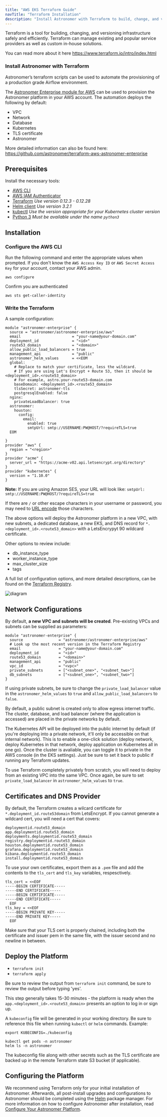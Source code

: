 ```yaml
---
title: "AWS EKS Terraform Guide"
navTitle: "Terraform Installation"
description: "Install Astronomer with Terraform to build, change, and version your infrastructure safely and efficiently."
---
```


Terraform is a tool for building, changing, and versioning infrastructure safely and efficiently. Terraform can manage existing and popular service providers as well as custom in-house solutions.

You can read more about it here https://www.terraform.io/intro/index.html

### Install Astronomer with Terraform

Astronomer’s terraform scripts can be used to automate the provisioning of a production grade Airflow environment.

The [Astronomer Enterprise module for AWS](https://registry.terraform.io/modules/astronomer/astronomer-enterprise/aws) can be used to provision the Astronomer platform in your AWS account. The automation deploys the following by default:

* VPC
* Network
* Database
* Kubernetes
* TLS certificate
* Astronomer

More detailed information can also be found here:
https://github.com/astronomer/terraform-aws-astronomer-enterprise

## Prerequisites

Install the necessary tools:

* [AWS CLI](https://docs.aws.amazon.com/cli/latest/userguide/cli-chap-install.html)
* [AWS IAM Authenticator](https://docs.aws.amazon.com/eks/latest/userguide/install-aws-iam-authenticator.html)
* [Terraform](https://www.terraform.io/downloads.html) *Use version 0.12.3 - 0.12.28*
* [Helm client](https://github.com/helm/helm#install) *Use version 3.2.1*
* [kubectl](https://kubernetes.io/docs/tasks/tools/install-kubectl/) *Use the version appropriate for your Kubernetes cluster version*
* [Python 3](https://www.python.org/download/releases/3.0/) *Must be available under the name `python3`*

## Installation

### Configure the AWS CLI

Run the following command and enter the appropriate values when prompted. If you don't know the `AWS Access Key ID` or `AWS Secret Access Key` for your account, contact your AWS admin.

```
aws configure
```

Confirm you are authenticated

```
aws sts get-caller-identity
```

### Write the Terraform

A sample configuration:

```
module "astronomer-enterprise" {
  source = "astronomer/astronomer-enterprise/aws"
  email                       = "your-name@your-domain.com"
  deployment_id               = "<id>"
  route53_domain              = "<domain>"
  allow_public_load_balancers = true
  management_api              = "public"
  astronomer_helm_values      = <<EOM
  global:
    # Replace to match your certificate, less the wildcard.
    # If you are using Let's Encrypt + Route 53, then it should be <deployment_id>.<route53_domain>
    # For example, astro.your-route53-domain.com
    baseDomain: <deployment_id>.<route53_domain>
    tlsSecret: astronomer-tls
    postgresqlEnabled: false
  nginx:
    privateLoadBalancer: true
  astronomer:
    houston:
      config:
        email:
          enabled: true
          smtpUrl: smtp://USERNAME:PW@HOST/?requireTLS=true
  EOM

}
provider "aws" {
  region = "<region>"
}
provider "acme" {
  server_url = "https://acme-v02.api.letsencrypt.org/directory"
}
provider "kubernetes" {
  version = "1.10.0"
}
```

**Note:** If you are using Amazon SES, your URL will look like:
`smtpUrl: smtp://USERNAME:PW@HOST/?requireTLS=true`

If there are `/` or other escape characters in your username or password, you may need to [URL encode](https://www.urlencoder.org/) those characters.

The above options will deploy the Astronomer platform in a new VPC, with new subnets, a dedicated database, a new EKS, and DNS record for `*.<deployment_id>.<route53_domain>` with a LetsEncrypyt 90 wildcard certificate.

Other options to review include:

- db_instance_type
- worker_instance_type
- max_cluster_size
- tags

A full list of configuration options, and more detailed descriptions, can be found on the [Terraform Registry](https://registry.terraform.io/modules/astronomer/astronomer-aws/aws).

![diagram](https://raw.githubusercontent.com/astronomer/terraform-aws-astronomer-enterprise/master/images/Astronomer_AWS_Architecture_EE.svg?sanitize=true)

## Network Configurations

By default, **a new VPC and subnets will be created**. Pre-existing VPCs and subnets can be supplied as parameters:

```
module "astronomer-enterprise" {
  source                = "astronomer/astronomer-enterprise/aws"
  # Look up the most recent version in the Terraform Registry
  email                 = "your-name@your-domain.com"
  deployment_id         = "<id>"
  route53_domain        = "<domain>"
  management_api        = "public"
  vpc_id                = "<vpc>"
  private_subnets       = ["<subnet_one>", "<subnet_two>"]
  db_subnets            = ["<subnet_one>", "<subnet_two>"]
}
```

If using private subnets, be sure to change the `private_load_balancer` value in the  `astronomer_helm_values` to `true` and `allow_public_load_balancers` to `false`.

By default, a public subnet is created only to allow egress internet traffic. The cluster, database, and load balancer (where the application is accessed) are placed in the private networks by default.


The Kubernetes API will be deployed into the public internet by default (if you're deploying into a private network, it'll only be accessible on that internal network). This is to enable a one-click solution (deploy network, deploy Kubernetes in that network, deploy application on Kubernetes all in one go). Once the cluster is avaliable, you can toggle it to private in the AWS console (in the EKS settings). Just be sure to set it back to public if running any Terraform updates.

To use Terraform completely privately from scratch, you will need to deploy from an existing VPC into the same VPC. Once again, be sure to set `private_load_balancer` in  `astronomer_helm_values` to `true`.

## Certificates and DNS Provider

By default, the Terraform creates a wilcard certificate for `*.deployment_id.route53domain` from LetsEncrypt. If you cannot generate a wildcard cert, you will need a cert that covers:

```
deploymentid.route53_domain
app.deploymentid.route53_domain
deployments.deploymentid.route53_domain
registry.deploymentid.route53_domain
houston.deploymentid.route53_domain
grafana.deploymentid.route53_domain
kibana.deploymentid.route53_domain
install.deploymentid.route53_domain
```

To use your own certificates, export them as a `.pem` file and add the contents to the `tls_cert` and `tls_key` variables, respesctively.

```
tls_cert = <<EOF
-----BEGIN CERTIFICATE-----
-----END CERTIFICATE-----
-----BEGIN CERTIFICATE-----
-----END CERTIFICATE-----
  EOF
tls_key = <<EOF
-----BEGIN PRIVATE KEY-----
-----END PRIVATE KEY-----
  EOF
```
Make sure that your TLS cert is properly chained, including both the certificate and issuer pem in the same file, with the issuer second and no newline in between.


## Deploy the Platform


* `terraform init`
* `terraform apply`

Be sure to review the output from `terraform init` command, be sure to review the output before typing 'yes'.

This step generally takes 15-30 minutes - the platform is ready when the `app.<deployment_id>.<route53_domain>` presents an option to log in or sign up.

A `kubeconfig` file will be generated in your working directory. Be sure to reference this file when running `kubectl` or `helm` commands. Example:
```
export KUBECONFIG=./kubeconfig

kubectl get pods -n astronomer
helm ls -n astronomer
```

The kubeconfig file along with other secrets such as the TLS certificate are backed up in the remote Terraform state S3 bucket (if applicable).

## Configuring the Platform

We recommend using Terraform only for your initial installation of Astronomer. Afterwards, all post-install upgrades and configurations to Astronomer should be completed using the [Helm](https://helm.sh) package manager. For more information on how to configure Astronomer after installation, read [Configure Your Astronomer Platform](/docs/enterprise/v0.17/manage-astronomer/configure-platform).
